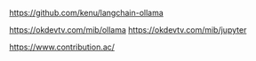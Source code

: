 https://github.com/kenu/langchain-ollama

https://okdevtv.com/mib/ollama
https://okdevtv.com/mib/jupyter

https://www.contribution.ac/
